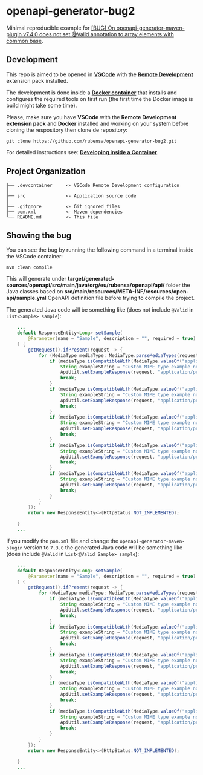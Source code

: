 # openapi-generator-bug2

Minimal reproducible example for [[BUG] On openapi-generator-maven-plugin v7.4.0 does not set @Valid annotation to array elements with common base](https://github.com/OpenAPITools/openapi-generator/issues/18358).

## Development

This repo is aimed to be opened in **[VSCode](https://code.visualstudio.com/)** with the **[Remote Development](https://code.visualstudio.com/docs/remote/remote-overview)** extension pack installed.

The development is done inside a **[Docker container](https://docker.com/)** that installs and configures the required tools on first run (the first time the Docker image is build might take some time).

Please, make sure you have **VSCode** with the **Remote Development extension pack** and **Docker** installed and working on your system before cloning the respository then clone de repository:

`git clone https://github.com/rubensa/openapi-generator-bug2.git`

For detailed instructions see: **[Developing inside a Container](https://code.visualstudio.com/docs/remote/containers)**.

## Project Organization

    ├── .devcontainer     <- VSCode Remote Development configuration
    │
    ├── src               <- Application source code
    │
    ├── .gitgnore         <- Git ignored files
    ├── pom.xml           <- Maven dependencies
    └── README.md         <- This file

## Showing the bug

You can see the bug by running the following command in a terminal inside the VSCode container:
```shell script
mvn clean compile
```

This will generate under **target/generated-sources/openapi/src/main/java/org/eu/rubensa/openapi/api/** folder the Java classes based on **src/main/resources/META-INF/resources/open-api/sample.yml** OpenAPI definition file before trying to compile the project.

The generated Java code will be something like (does not include `@Valid` in `List<Sample> sample`):

```java
    ...
    default ResponseEntity<Long> setSample(
        @Parameter(name = "Sample", description = "", required = true) @Valid@Size(min = 1)  @RequestBody List<Sample> sample
    ) {
        getRequest().ifPresent(request -> {
            for (MediaType mediaType: MediaType.parseMediaTypes(request.getHeader("Accept"))) {
                if (mediaType.isCompatibleWith(MediaType.valueOf("application/problem+json"))) {
                    String exampleString = "Custom MIME type example not yet supported: application/problem+json";
                    ApiUtil.setExampleResponse(request, "application/problem+json", exampleString);
                    break;
                }
                if (mediaType.isCompatibleWith(MediaType.valueOf("application/problem+json"))) {
                    String exampleString = "Custom MIME type example not yet supported: application/problem+json";
                    ApiUtil.setExampleResponse(request, "application/problem+json", exampleString);
                    break;
                }
                if (mediaType.isCompatibleWith(MediaType.valueOf("application/problem+json"))) {
                    String exampleString = "Custom MIME type example not yet supported: application/problem+json";
                    ApiUtil.setExampleResponse(request, "application/problem+json", exampleString);
                    break;
                }
                if (mediaType.isCompatibleWith(MediaType.valueOf("application/problem+json"))) {
                    String exampleString = "Custom MIME type example not yet supported: application/problem+json";
                    ApiUtil.setExampleResponse(request, "application/problem+json", exampleString);
                    break;
                }
                if (mediaType.isCompatibleWith(MediaType.valueOf("application/problem+json"))) {
                    String exampleString = "Custom MIME type example not yet supported: application/problem+json";
                    ApiUtil.setExampleResponse(request, "application/problem+json", exampleString);
                    break;
                }
            }
        });
        return new ResponseEntity<>(HttpStatus.NOT_IMPLEMENTED);

    }
    ...
```

If you modify the `pom.xml` file and change the `openapi-generator-maven-plugin` version to `7.3.0` the generated Java code will be something like (does include `@Valid` in `List<@Valid Sample> sample`):

```java
    ...
    default ResponseEntity<Long> setSample(
        @Parameter(name = "Sample", description = "", required = true) @Valid@Size(min = 1)  @RequestBody List<@Valid Sample> sample
    ) {
        getRequest().ifPresent(request -> {
            for (MediaType mediaType: MediaType.parseMediaTypes(request.getHeader("Accept"))) {
                if (mediaType.isCompatibleWith(MediaType.valueOf("application/problem+json"))) {
                    String exampleString = "Custom MIME type example not yet supported: application/problem+json";
                    ApiUtil.setExampleResponse(request, "application/problem+json", exampleString);
                    break;
                }
                if (mediaType.isCompatibleWith(MediaType.valueOf("application/problem+json"))) {
                    String exampleString = "Custom MIME type example not yet supported: application/problem+json";
                    ApiUtil.setExampleResponse(request, "application/problem+json", exampleString);
                    break;
                }
                if (mediaType.isCompatibleWith(MediaType.valueOf("application/problem+json"))) {
                    String exampleString = "Custom MIME type example not yet supported: application/problem+json";
                    ApiUtil.setExampleResponse(request, "application/problem+json", exampleString);
                    break;
                }
                if (mediaType.isCompatibleWith(MediaType.valueOf("application/problem+json"))) {
                    String exampleString = "Custom MIME type example not yet supported: application/problem+json";
                    ApiUtil.setExampleResponse(request, "application/problem+json", exampleString);
                    break;
                }
                if (mediaType.isCompatibleWith(MediaType.valueOf("application/problem+json"))) {
                    String exampleString = "Custom MIME type example not yet supported: application/problem+json";
                    ApiUtil.setExampleResponse(request, "application/problem+json", exampleString);
                    break;
                }
            }
        });
        return new ResponseEntity<>(HttpStatus.NOT_IMPLEMENTED);

    }
    ...
```